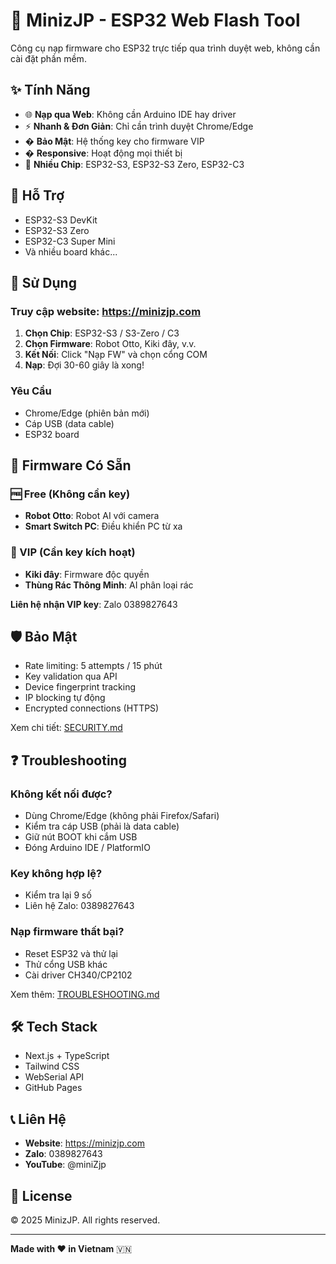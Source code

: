 # 🚀 MinizJP - ESP32 Web Flash Tool

Công cụ nạp firmware cho ESP32 trực tiếp qua trình duyệt web, không cần cài đặt phần mềm.

## ✨ Tính Năng

- 🌐 **Nạp qua Web**: Không cần Arduino IDE hay driver
- ⚡ **Nhanh & Đơn Giản**: Chỉ cần trình duyệt Chrome/Edge
- � **Bảo Mật**: Hệ thống key cho firmware VIP
- � **Responsive**: Hoạt động mọi thiết bị
- 🎯 **Nhiều Chip**: ESP32-S3, ESP32-S3 Zero, ESP32-C3

## 🎯 Hỗ Trợ

- ESP32-S3 DevKit
- ESP32-S3 Zero
- ESP32-C3 Super Mini
- Và nhiều board khác...

## 🚀 Sử Dụng

### Truy cập website: https://minizjp.com

1. **Chọn Chip**: ESP32-S3 / S3-Zero / C3
2. **Chọn Firmware**: Robot Otto, Kiki đây, v.v.
3. **Kết Nối**: Click "Nạp FW" và chọn cổng COM
4. **Nạp**: Đợi 30-60 giây là xong!

### Yêu Cầu

- Chrome/Edge (phiên bản mới)
- Cáp USB (data cable)
- ESP32 board

## 📖 Firmware Có Sẵn

### 🆓 Free (Không cần key)
- **Robot Otto**: Robot AI với camera
- **Smart Switch PC**: Điều khiển PC từ xa

### 🔑 VIP (Cần key kích hoạt)
- **Kiki đây**: Firmware độc quyền
- **Thùng Rác Thông Minh**: AI phân loại rác

**Liên hệ nhận VIP key**: Zalo 0389827643

## 🛡️ Bảo Mật

- Rate limiting: 5 attempts / 15 phút
- Key validation qua API
- Device fingerprint tracking
- IP blocking tự động
- Encrypted connections (HTTPS)

Xem chi tiết: [SECURITY.md](./SECURITY.md)

## ❓ Troubleshooting

### Không kết nối được?
- Dùng Chrome/Edge (không phải Firefox/Safari)
- Kiểm tra cáp USB (phải là data cable)
- Giữ nút BOOT khi cắm USB
- Đóng Arduino IDE / PlatformIO

### Key không hợp lệ?
- Kiểm tra lại 9 số
- Liên hệ Zalo: 0389827643

### Nạp firmware thất bại?
- Reset ESP32 và thử lại
- Thử cổng USB khác
- Cài driver CH340/CP2102

Xem thêm: [TROUBLESHOOTING.md](./TROUBLESHOOTING.md)

## 🛠️ Tech Stack

- Next.js + TypeScript
- Tailwind CSS
- WebSerial API
- GitHub Pages

## 📞 Liên Hệ

- **Website**: https://minizjp.com
- **Zalo**: 0389827643
- **YouTube**: @miniZjp

## 📝 License

© 2025 MinizJP. All rights reserved.

---

**Made with ❤️ in Vietnam** 🇻🇳